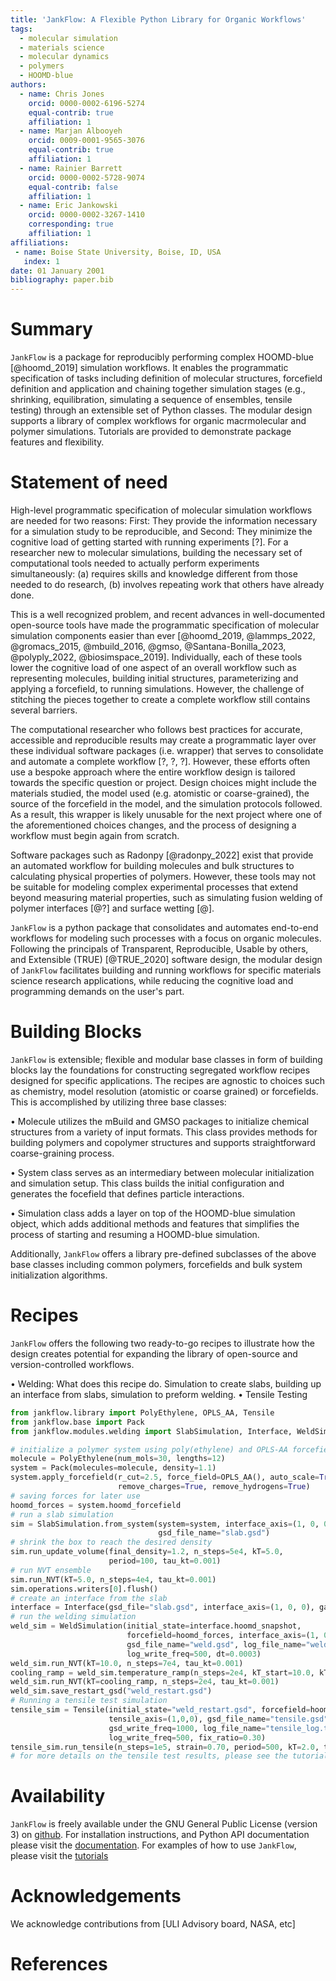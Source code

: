 ```yaml
---
title: 'JankFlow: A Flexible Python Library for Organic Workflows'
tags:
  - molecular simulation
  - materials science
  - molecular dynamics
  - polymers
  - HOOMD-blue
authors:
  - name: Chris Jones
    orcid: 0000-0002-6196-5274
    equal-contrib: true
    affiliation: 1
  - name: Marjan Albooyeh
    orcid: 0009-0001-9565-3076
    equal-contrib: true
    affiliation: 1
  - name: Rainier Barrett
    orcid: 0000-0002-5728-9074
    equal-contrib: false
    affiliation: 1
  - name: Eric Jankowski
    orcid: 0000-0002-3267-1410
    corresponding: true
    affiliation: 1
affiliations:
 - name: Boise State University, Boise, ID, USA
   index: 1
date: 01 January 2001
bibliography: paper.bib
---
```

# Summary
`JankFlow` is a package for reproducibly performing complex HOOMD-blue [@hoomd_2019]
simulation workflows. It enables the programmatic specification of tasks including
definition of molecular structures, forcefield definition and application and chaining
together simulation stages (e.g., shrinking, equilibration, simulating a sequence
of ensembles, tensile testing) through an extensible set of Python classes.
The modular design supports a library of complex workflows for organic
macrmolecular and polymer simulations. Tutorials are provided to demonstrate
package features and flexibility.


# Statement of need

High-level programmatic specification of molecular simulation workflows are
needed for two reasons: First: They provide the information necessary for a
simulation study to be reproducible, and Second: They minimize the cognitive
load of getting started with running experiments [?].
For a researcher new to molecular simulations, building the necessary set
of computational tools needed to actually perform experiments simultaneously:
(a) requires skills and knowledge different from those needed to do research,
(b) involves repeating work that others have already done.

This is a well recognized problem, and recent advances in well-documented
open-source tools have made the programmatic specification of
molecular simulation components easier than ever
[@hoomd_2019, @lammps_2022, @gromacs_2015, @mbuild_2016, @gmso,
@Santana-Bonilla_2023, @polyply_2022, @biosimspace_2019].
Individually, each of these tools lower the cognitive load of one aspect of an
overall workflow such as representing molecules, building initial structures,
parameterizing and applying a forcefield, to running simulations.
However, the challenge of stitching the pieces together to create a complete
workflow still contains several barriers.

The computational researcher who follows best practices for accurate,
accessible and reproducible results may create a programmatic layer over these
individual software packages (i.e. wrapper) that serves to consolidate and
automate a complete workflow [?, ?, ?]. However, these efforts often use a bespoke approach
where the entire workflow design is tailored towards the specific question or
project. Design choices might include the materials studied, the model used
(e.g. atomistic or coarse-grained), the source of the forcefield in the model, and
the simulation protocols followed. As a result, this wrapper is likely unusable
for the next project where one of the aforementioned choices changes, and the
process of designing a workflow must begin again from scratch.

Software packages such as Radonpy [@radonpy_2022] exist that provide an automated workflow for
building molecules and bulk structures to calculating physical properties of polymers.
However, these tools may not be suitable for modeling complex experimental
processes that extend beyond measuring material properties, such as
simulating fusion welding of polymer interfaces [@?] and surface wetting [@].

`JankFlow` is a python package that consolidates and automates
end-to-end workflows for modeling such processes with a focus on organic molecules.
Following the principals of Transparent, Reproducible, Usable by others, and Extensible (TRUE) [@TRUE_2020]
software design, the modular design of `JankFlow` facilitates building and
running workflows for specific materials science research applications,
while reducing the cognitive load and programming demands on the user's part.

# Building Blocks
`JankFlow` is extensible; flexible and modular base classes in form of building blocks lay the
foundations for constructing segregated workflow recipes designed for specific applications.
The recipes are agnostic to choices such as chemistry, model resolution
(atomistic or coarse grained) or forcefields. This is accomplished by utilizing three base classes:

• Molecule utilizes the mBuild and GMSO packages to initialize chemical
structures from a variety of input formats. This class provides methods
for building polymers and copolymer structures and supports straightforward
coarse-graining process.

• System class serves as an intermediary between molecular initialization
and simulation setup. This class builds the initial configuration and
generates the focefield that defines particle interactions.

• Simulation class adds a layer on top of the HOOMD-blue simulation object, which
adds additional methods and features that simplifies the process of starting and
resuming a HOOMD-blue simulation.

Additionally, `JankFlow` offers a library pre-defined subclasses of the above base classes
including common polymers, forcefields and bulk system initialization algorithms.

# Recipes
`JankFlow` offers the following two ready-to-go recipes to illustrate how the design creates
potential for expanding the library of open-source and version-controlled workflows.

• Welding: What does this recipe do. Simulation to create slabs, building up an
interface from slabs, simulation to preform welding.
• Tensile Testing
```python
from jankflow.library import PolyEthylene, OPLS_AA, Tensile
from jankflow.base import Pack
from jankflow.modules.welding import SlabSimulation, Interface, WeldSimulation

# initialize a polymer system using poly(ethylene) and OPLS-AA forcefield
molecule = PolyEthylene(num_mols=30, lengths=12)
system = Pack(molecules=molecule, density=1.1)
system.apply_forcefield(r_cut=2.5, force_field=OPLS_AA(), auto_scale=True,
                        remove_charges=True, remove_hydrogens=True)
# saving forces for later use
hoomd_forces = system.hoomd_forcefield
# run a slab simulation
sim = SlabSimulation.from_system(system=system, interface_axis=(1, 0, 0),
                                 gsd_file_name="slab.gsd")
# shrink the box to reach the desired density
sim.run_update_volume(final_density=1.2, n_steps=5e4, kT=5.0,
                      period=100, tau_kt=0.001)
# run NVT ensemble
sim.run_NVT(kT=5.0, n_steps=4e4, tau_kt=0.001)
sim.operations.writers[0].flush()
# create an interface from the slab
interface = Interface(gsd_file="slab.gsd", interface_axis=(1, 0, 0), gap=0.05)
# run the welding simulation
weld_sim = WeldSimulation(initial_state=interface.hoomd_snapshot,
                          forcefield=hoomd_forces, interface_axis=(1, 0, 0),
                          gsd_file_name="weld.gsd", log_file_name="weld_log.txt",
                          log_write_freq=500, dt=0.0003)
weld_sim.run_NVT(kT=10.0, n_steps=7e4, tau_kt=0.001)
cooling_ramp = weld_sim.temperature_ramp(n_steps=2e4, kT_start=10.0, kT_final=2.0)
weld_sim.run_NVT(kT=cooling_ramp, n_steps=2e4, tau_kt=0.001)
weld_sim.save_restart_gsd("weld_restart.gsd")
# Running a tensile test simulation
tensile_sim = Tensile(initial_state="weld_restart.gsd", forcefield=hoomd_forces,
                      tensile_axis=(1,0,0), gsd_file_name="tensile.gsd",
                      gsd_write_freq=1000, log_file_name="tensile_log.txt",
                      log_write_freq=500, fix_ratio=0.30)
tensile_sim.run_tensile(n_steps=1e5, strain=0.70, period=500, kT=2.0, tau_kt=0.001)
# for more details on the tensile test results, please see the tutorials.
```

# Availability
`JankFlow` is freely available under the GNU General Public License (version 3)
on [github](https://github.com/cmelab/JankFlow). For installation instructions,
and Python API documentation
please visit the [documentation](https://jankflow.readthedocs.io/en/latest/).
For examples of how to use `JankFlow`,
please visit the [tutorials](https://github.com/cmelab/JankFlow/tree/main/tutorials)
# Acknowledgements
We acknowledge contributions from [ULI Advisory board, NASA, etc]

# References
